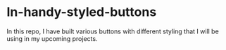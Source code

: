 # In-handy-styled-buttons
In this repo, I have built various buttons with different styling that I will be using in my upcoming projects.
